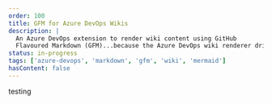 ```yaml
---
order: 100
title: GFM for Azure DevOps Wikis
description: |
  An Azure DevOps extension to render wiki content using GitHub
  Flavoured Markdown (GFM)...because the Azure DevOps wiki renderer drives me crazy 🤬 
status: in-progress
tags: ['azure-devops', 'markdown', 'gfm', 'wiki', 'mermaid']
hasContent: false
---
```


testing